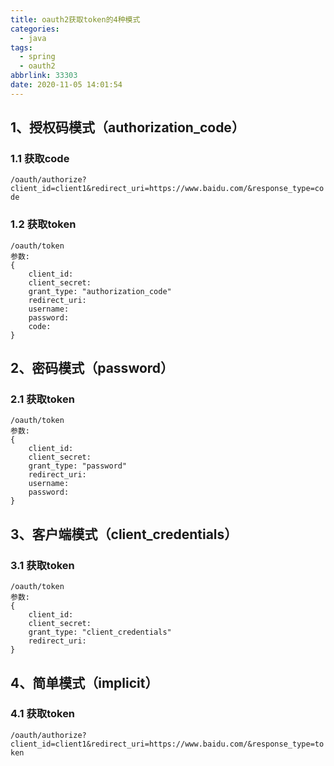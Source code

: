 ```yaml
---
title: oauth2获取token的4种模式
categories:
  - java
tags:
  - spring
  - oauth2
abbrlink: 33303
date: 2020-11-05 14:01:54
---
```

## 1、授权码模式（authorization_code）

### 1.1 获取code

`/oauth/authorize?client_id=client1&redirect_uri=https://www.baidu.com/&response_type=code`

### 1.2 获取token

```
/oauth/token
参数:
{
	client_id:
	client_secret:
	grant_type: "authorization_code"
	redirect_uri:
	username:
	password:
	code:
}
```

## 2、密码模式（password）

### 2.1 获取token

```
/oauth/token
参数:
{
	client_id:
	client_secret:
	grant_type: "password"
	redirect_uri:
	username:
	password:
}
```

## 3、客户端模式（client_credentials）

### 3.1 获取token

```
/oauth/token
参数:
{
	client_id:
	client_secret:
	grant_type: "client_credentials"
	redirect_uri:
}
```

## 4、简单模式（implicit）

### 4.1 获取token

`/oauth/authorize?client_id=client1&redirect_uri=https://www.baidu.com/&response_type=token`

